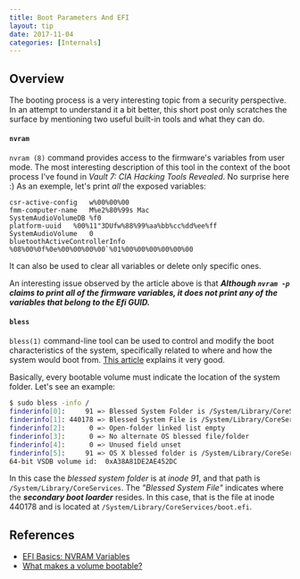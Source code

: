```yaml
---
title: Boot Parameters And EFI
layout: tip
date: 2017-11-04
categories: [Internals]
---
```


## Overview

The booting process is a very interesting topic from a security perspective. In an attempt to understand it a bit better, this short post only scratches the surface by mentioning two useful built-in tools and what they can do.

#### ```nvram```

```nvram (8)``` command provides access to the firmware's variables from user mode. The most interesting description of this tool in the context of the boot process I've found in _Vault 7: CIA Hacking Tools Revealed_. No surprise here :) As an exemple, let's print _all_ the exposed variables:

```
csr-active-config	w%00%00%00
fmm-computer-name	M%e2%80%99s Mac
SystemAudioVolumeDB	%f0
platform-uuid	%00%11"3DUfw%88%99%aa%bb%cc%dd%ee%ff
SystemAudioVolume	0
bluetoothActiveControllerInfo	%08%00%0f%0e%00%00%00%00`%01%00%00%00%00%00%00
```

It can also be used to clear all variables or delete only specific ones. 

An interesting issue observed by the article above is that _**Although ```nvram -p``` claims to print all of the firmware variables, it does not print any of the variables that belong to the Efi GUID.**_

#### ```bless```

```bless(1)``` command-line tool can be used to control and modify the boot characteristics of the system, specifically related to where and how the system would boot from. [This article](https://bombich.com/kb/ccc4/what-makes-volume-bootable) explains it very good.

Basically, every bootable volume must indicate the location of the system folder. Let's see an example:

```bash
$ sudo bless -info /
finderinfo[0]:     91 => Blessed System Folder is /System/Library/CoreServices
finderinfo[1]: 440178 => Blessed System File is /System/Library/CoreServices/boot.efi
finderinfo[2]:      0 => Open-folder linked list empty
finderinfo[3]:      0 => No alternate OS blessed file/folder
finderinfo[4]:      0 => Unused field unset
finderinfo[5]:     91 => OS X blessed folder is /System/Library/CoreServices
64-bit VSDB volume id:  0xA38A81DE2AE452DC
```

In this case the _blessed system folder_ is at _inode 91_, and that path is ```/System/Library/CoreServices```. The _"Blessed System File"_ indicates where the _**secondary boot loarder**_ resides. In this case, that is the file at inode 440178 and is located at ```/System/Library/CoreServices/boot.efi```.

## References
* [EFI Basics: NVRAM Variables](https://wikileaks.org/ciav7p1/cms/page_26968084.html)
* [What makes a volume bootable?](https://bombich.com/kb/ccc4/what-makes-volume-bootable)
